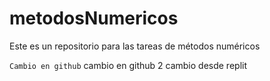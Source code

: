 # metodosNumericos
Este es un repositorio para las tareas de métodos numéricos

`Cambio en github`
cambio en github 2
cambio desde replit
